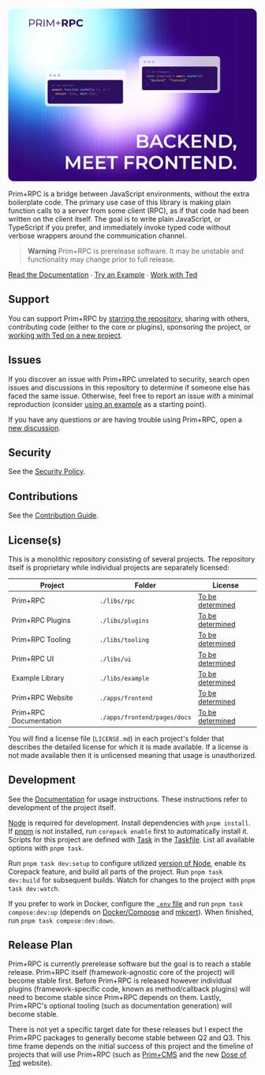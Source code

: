 [![Prim+RPC. Pictured are two very short JavaScript files: a simple function on the server-side and a call to that function on the client-side. Tagline: "Backend, meet Frontend"](./misc/docs-screenshot.png)](https://prim.doseofted.com/)

Prim+RPC is a bridge between JavaScript environments, without the extra boilerplate code. The primary use case of this
library is making plain function calls to a server from some client (RPC), as if that code had been written on the
client itself. The goal is to write plain JavaScript, or TypeScript if you prefer, and immediately invoke typed code
without verbose wrappers around the communication channel.

> **Warning** Prim+RPC is prerelease software. It may be unstable and functionality may change prior to full release.

[Read the Documentation](https://prim.doseofted.com/) ∙ [Try an Example](https://github.com/doseofted/prim-rpc-examples)
∙ [Work with Ted](https://doseofted.com/)

## Support

You can support Prim+RPC by [starring the repository](https://github.com/doseofted/prim-rpc), sharing with others,
contributing code (either to the core or plugins), sponsoring the project, or
[working with Ted on a new project](https://doseofted.com/).

## Issues

If you discover an issue with Prim+RPC unrelated to security, search open issues and discussions in this repository to
determine if someone else has faced the same issue. Otherwise, feel free to report an issue _with_ a minimal
reproduction (consider [using an example](https://github.com/doseofted/prim-rpc-examples) as a starting point).

If you have any questions or are having trouble using Prim+RPC, open a
[new discussion](https://github.com/doseofted/prim-rpc/discussions).

## Security

See the [Security Policy](./SECURITY.md).

## Contributions

See the [Contribution Guide](./CONTRIBUTING.md).

## License(s)

This is a monolithic repository consisting of several projects. The repository itself is proprietary while individual
projects are separately licensed:

| Project                | Folder                       | License                                        |
| ---------------------- | ---------------------------- | ---------------------------------------------- |
| Prim+RPC               | `./libs/rpc`                 | [To be determined](./libs/rpc/LICENSE.md)      |
| Prim+RPC Plugins       | `./libs/plugins`             | [To be determined](./libs/plugins/LICENSE.md)  |
| Prim+RPC Tooling       | `./libs/tooling`             | [To be determined](./libs/tooling/LICENSE.md)  |
| Prim+RPC UI            | `./libs/ui`                  | [To be determined](./libs/ui/LICENSE.md)       |
| Example Library        | `./libs/example`             | [To be determined](./libs/example/LICENSE.md)  |
| Prim+RPC Website       | `./apps/frontend`            | [To be determined](./apps/frontend/LICENSE.md) |
| Prim+RPC Documentation | `./apps/frontend/pages/docs` | [To be determined](./apps/frontend/LICENSE.md) |

You will find a license file (`LICENSE.md`) in each project's folder that describes the detailed license for which it is
made available. If a license is not made available then it is unlicensed meaning that usage is unauthorized.

## Development

See the [Documentation](https://prim.doseofted.com/) for usage instructions. These instructions refer to development of
the project itself.

[Node](https://nodejs.org/) is required for development. Install dependencies with `pnpm install`. If
[pnpm](https://pnpm.io/) is not installed, run `corepack enable` first to automatically install it. Scripts for this
project are defined with [Task](https://taskfile.dev/) in the [Taskfile](./Taskfile.yml). List all available options
with `pnpm task`.

Run `pnpm task dev:setup` to configure utilized [version of Node](./.nvmrc), enable its Corepack feature, and build all
parts of the project. Run `pnpm task dev:build` for subsequent builds. Watch for changes to the project with
`pnpm task dev:watch`.

If you prefer to work in Docker, configure the [`.env` file](./.env.example) and run `pnpm task compose:dev:up` (depends
on [Docker/Compose](https://docs.docker.com/get-docker/) and [mkcert](https://github.com/FiloSottile/mkcert)). When
finished, run `pnpm task compose:dev:down`.

## Release Plan

Prim+RPC is currently prerelease software but the goal is to reach a stable release. Prim+RPC itself (framework-agnostic
core of the project) will become stable first. Before Prim+RPC is released however individual plugins
(framework-specific code, known as method/callback plugins) will need to become stable since Prim+RPC depends on them.
Lastly, Prim+RPC's optional tooling (such as documentation generation) will become stable.

There is not yet a specific target date for these releases but I expect the Prim+RPC packages to generally become stable
between Q2 and Q3. This time frame depends on the initial success of this project and the timeline of projects that will
use Prim+RPC (such as [Prim+CMS](https://prim.doseofted.com/cms) and the new [Dose of Ted](https://doseofted.com/)
website).
